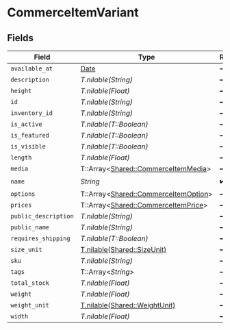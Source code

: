 # CommerceItemVariant


## Fields

| Field                                                                             | Type                                                                              | Required                                                                          | Description                                                                       |
| --------------------------------------------------------------------------------- | --------------------------------------------------------------------------------- | --------------------------------------------------------------------------------- | --------------------------------------------------------------------------------- |
| `available_at`                                                                    | [Date](https://ruby-doc.org/stdlib-2.6.1/libdoc/date/rdoc/Date.html)              | :heavy_minus_sign:                                                                | N/A                                                                               |
| `description`                                                                     | *T.nilable(String)*                                                               | :heavy_minus_sign:                                                                | N/A                                                                               |
| `height`                                                                          | *T.nilable(Float)*                                                                | :heavy_minus_sign:                                                                | N/A                                                                               |
| `id`                                                                              | *T.nilable(String)*                                                               | :heavy_minus_sign:                                                                | N/A                                                                               |
| `inventory_id`                                                                    | *T.nilable(String)*                                                               | :heavy_minus_sign:                                                                | N/A                                                                               |
| `is_active`                                                                       | *T.nilable(T::Boolean)*                                                           | :heavy_minus_sign:                                                                | N/A                                                                               |
| `is_featured`                                                                     | *T.nilable(T::Boolean)*                                                           | :heavy_minus_sign:                                                                | N/A                                                                               |
| `is_visible`                                                                      | *T.nilable(T::Boolean)*                                                           | :heavy_minus_sign:                                                                | N/A                                                                               |
| `length`                                                                          | *T.nilable(Float)*                                                                | :heavy_minus_sign:                                                                | N/A                                                                               |
| `media`                                                                           | T::Array<[Shared::CommerceItemMedia](../../models/shared/commerceitemmedia.md)>   | :heavy_minus_sign:                                                                | N/A                                                                               |
| `name`                                                                            | *String*                                                                          | :heavy_check_mark:                                                                | N/A                                                                               |
| `options`                                                                         | T::Array<[Shared::CommerceItemOption](../../models/shared/commerceitemoption.md)> | :heavy_minus_sign:                                                                | N/A                                                                               |
| `prices`                                                                          | T::Array<[Shared::CommerceItemPrice](../../models/shared/commerceitemprice.md)>   | :heavy_minus_sign:                                                                | N/A                                                                               |
| `public_description`                                                              | *T.nilable(String)*                                                               | :heavy_minus_sign:                                                                | N/A                                                                               |
| `public_name`                                                                     | *T.nilable(String)*                                                               | :heavy_minus_sign:                                                                | N/A                                                                               |
| `requires_shipping`                                                               | *T.nilable(T::Boolean)*                                                           | :heavy_minus_sign:                                                                | N/A                                                                               |
| `size_unit`                                                                       | [T.nilable(Shared::SizeUnit)](../../models/shared/sizeunit.md)                    | :heavy_minus_sign:                                                                | N/A                                                                               |
| `sku`                                                                             | *T.nilable(String)*                                                               | :heavy_minus_sign:                                                                | N/A                                                                               |
| `tags`                                                                            | T::Array<*String*>                                                                | :heavy_minus_sign:                                                                | N/A                                                                               |
| `total_stock`                                                                     | *T.nilable(Float)*                                                                | :heavy_minus_sign:                                                                | N/A                                                                               |
| `weight`                                                                          | *T.nilable(Float)*                                                                | :heavy_minus_sign:                                                                | N/A                                                                               |
| `weight_unit`                                                                     | [T.nilable(Shared::WeightUnit)](../../models/shared/weightunit.md)                | :heavy_minus_sign:                                                                | N/A                                                                               |
| `width`                                                                           | *T.nilable(Float)*                                                                | :heavy_minus_sign:                                                                | N/A                                                                               |